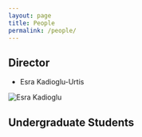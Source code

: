 ```yaml
---
layout: page
title: People
permalink: /people/
---
```


## Director

+ Esra Kadioglu-Urtis

![Esra Kadioglu](http://mors-lab.github.io/img/esra_pic2.jpg)


## Undergraduate Students
